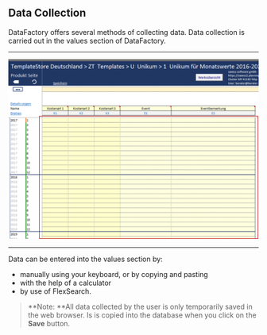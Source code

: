 ## Data Collection

DataFactory offers several methods of collecting data. Data collection is carried out in the values section of DataFactory.

---

![](/assets/t7.png)

---

Data can be entered into the values section by:

* manually using your keyboard, or by copying and pasting
* with the help of a calculator
* by use of FlexSearch.

> **Note: **All data collected by the user is only temporarily saved in the web browser. Is is copied into the database when you click on the **Save** button.




